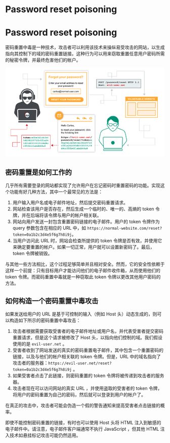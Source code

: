 # Password reset poisoning


# Password reset poisoning

密码重置中毒是一种技术，攻击者可以利用该技术来操纵易受攻击的网站，以生成指向其控制下的域的密码重置链接。这种行为可以用来窃取重置任意用户密码所需的秘密令牌，并最终危害他们的帐户。

![](https://raw.githubusercontent.com/RifeWang/images/master/web-security/password-reset-poisoning.png)


## 密码重置是如何工作的

几乎所有需要登录的网站都实现了允许用户在忘记密码时重置密码的功能。实现这个功能有好几种方法，其中一个最常见的方法是：
1. 用户输入用户名或电子邮件地址，然后提交密码重置请求。
2. 网站检查该用户是否存在，然后生成一个临时的、唯一的、高熵的 token 令牌，并在后端将该令牌与用户的帐户相关联。
3. 网站向用户发送一封包含重置密码链接的电子邮件。用户的 token 令牌作为 query 参数包含在相应的 URL 中，如 `https://normal-website.com/reset?token=0a1b2c3d4e5f6g7h8i9j`。
4. 当用户访问此 URL 时，网站会检查所提供的 token 令牌是否有效，并使用它来确定要重置的帐户。如果一切正常，用户就可以设置新密码了。最后，token 令牌被销毁。

与其他一些方法相比，这个过程足够简单并且相对安全。然而，它的安全性依赖于这样一个前提：只有目标用户才能访问他们的电子邮件收件箱，从而使用他们的 token 令牌。而密码重置中毒就是一种窃取此 token 令牌以更改其他用户密码的方法。


## 如何构造一个密码重置中毒攻击

如果发送给用户的 URL 是基于可控制的输入（例如 Host 头）动态生成的，则可以构造如下所示的密码重置中毒攻击：
1. 攻击者根据需要获取受害者的电子邮件地址或用户名，并代表受害者提交密码重置请求，但是这个请求被修改了 Host 头，以指向他们控制的域。我们假设使用的是 `evil-user.net` 。
2. 受害者收到了网站发送的真实的密码重置电子邮件，其中包含一个重置密码的链接，以及与他们的帐户相关联的 token 令牌。但是，URL 中的域名指向了攻击者的服务器：`https://evil-user.net/reset?token=0a1b2c3d4e5f6g7h8i9j` 。
3. 如果受害者点击了此链接，则密码重置的 token 令牌将被传递到攻击者的服务器。
4. 攻击者现在可以访问网站的真实 URL ，并使用盗取的受害者的 token 令牌，将用户的密码重置为自己的密码，然后就可以登录到用户的帐户了。

在真正的攻击中，攻击者可能会伪造一个假的警告通知来提高受害者点击链接的概率。

即使不能控制密码重置的链接，有时也可以使用 Host 头将 HTML 注入到敏感的电子邮件中。请注意，电子邮件客户端通常不执行 JavaScript ，但其他 HTML 注入技术如悬挂标记攻击可能仍然适用。


